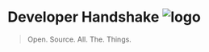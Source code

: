 # Developer Handshake ![logo](https://github.com/Developer-Handshake/dev-handshake/blob/master/img-media/chip0.5x.png)
> Open. Source. All. The. Things. 

